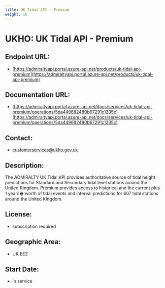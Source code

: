 ```yaml
---
title: UK Tidal API - Premium
weight: 10
---
```


# UKHO: UK Tidal API - Premium

## Endpoint URL:
 - [https://admiraltyapi.portal.azure-api.net/products/uk-tidal-api-premium](https://admiraltyapi.portal.azure-api.net/products/uk-tidal-api-premium)

## Documentation URL:
 - [https://admiraltyapi.portal.azure-api.net/docs/services/uk-tidal-api-premium/operations/5da449682480b97291c1235c](https://admiraltyapi.portal.azure-api.net/docs/services/uk-tidal-api-premium/operations/5da449682480b97291c1235c)

## Contact:
 - [customerservices@ukho.gov.uk](mailto:customerservices@ukho.gov.uk)

## Description:
The ADMIRALTY UK Tidal API provides authoritative source of tidal height predictions for Standard and Secondary tidal level stations around the United Kingdom. Premium provides access to historical and the current plus 1 years� worth of tidal events and interval predictions for 607 tidal stations around the United Kingdom.

## License:
 - subscription required

## Geographic Area:
 - UK EEZ

## Start Date:
 - in service

